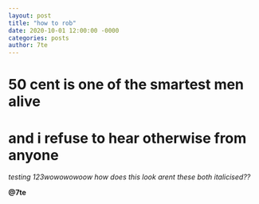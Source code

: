 ```yaml
---
layout: post
title: "how to rob"
date: 2020-10-01 12:00:00 -0000
categories: posts
author: 7te
---
```


# 50 cent is one of the smartest men alive

# and i refuse to hear otherwise from anyone

*testing 123wowowowoow how does this look*
_arent these both italicised??_

**@7te** 